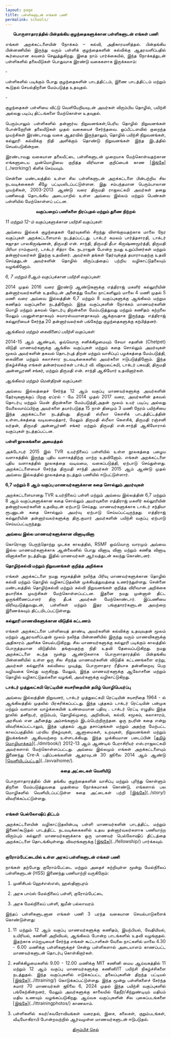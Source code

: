 ```yaml
---
layout: page
title: பள்ளிகளுடன் எங்கள் பணி
permalink: schools/
---
```


<p style="text-align: center;"><strong>பொருளாதாரத்தில் பின்தங்கிய குழந்தைகளுக்கான பள்ளிகளுடன் எங்கள் பணி</strong></p>

<p style="text-align:justify; text-justify: inter-word">எங்கள் அறக்கட்டளையின்  நோக்கம் – கல்வி, அதிகாரமளித்தல்.  பின்தங்கிய பின்னணியில் இருந்து வரும் பள்ளிக் குழந்தைகளின் கல்விக்கு ஆதரவளிப்பதில் கூர்மையான கவனம் செலுத்துகிறது. இதை நாம் பார்க்கையில், இந்த நோக்கத்துடன் பள்ளிகளில் தலையீடுகள் பொதுவாக இரண்டு வகைகளாக இருக்கலாம்:</p>
 - <p style="text-align:justify; text-justify: inter-word">பள்ளிகளில் படிக்கும் போது குழந்தைகளின் பாடத்திட்டம், இணை பாடத்திட்டம் மற்றும் கூடுதல் செயல்திறனை மேம்படுத்த உதவுதல்.</p>
 - <p style="text-align:justify; text-justify: inter-word">குழந்தைகள் பள்ளியை விட்டு வெளியேறியவுடன் அவர்கள் விரும்பிய தொழில், பயிற்சி அல்லது படிப்பு திட்டங்களை மேற்கொள்ள உதவுதல்.</p>
<p style="text-align:justify; text-justify: inter-word">பெரும்பாலும் பள்ளிகளில் தன்னார்வ நிறுவனங்கள்,பெரிய தொழில்  நிறுவனங்கள் போன்றோரின்  தலையீடுகள்  முதல் வகையைச் சேர்ந்தவை. ஒப்பீட்டளவில் குறைந்த முயற்சிகள் இரண்டாவது வகை ஆதரவில் இருந்தாலும், தொழில் பயிற்சி நிறுவனங்கள்,   கல்லூரி கல்விக்கு நிதி அளிக்கும் தொண்டு நிறுவனங்கள் இந்த இடத்தில் செயல்படுகின்றன.</p>

<p style="text-align:justify; text-justify: inter-word">இரண்டாவது வகையான தலையீட்டை பள்ளிகளுடன் முறையாக மேற்கொள்வதற்கான எங்களுடைய முன்மொழிவை குறித்த விரிவான குறிப்பைக் காண [<span style="text-decoration: underline">இங்கே</span>](../working/) கிளிக் செய்யவும்.</p>

<p style="text-align:justify; text-justify: inter-word">சென்னை மண்டலத்தில் உள்ள சில பள்ளிகளுடன் அறக்கட்டளை பின்பற்றிய சில நடவடிக்கைகள் கீழே பட்டியலிடப்பட்டுள்ளன. இது சம்பந்தமான பெரும்பாலான முயற்சிகள், 2003-2013 ஆண்டு வரை திருமதி ராஜலட்சுமி அவர்கள் தனது பணியைத் தொடங்கிய அடையாறில் உள்ள அவ்வை இல்லம் மற்றும் பெண்கள் பள்ளியில் மேற்கொள்ளப் பட்டன.</p>

<p style="text-align: center;"><strong>வகுப்பறைப் பணிகளை நிரப்புதல் மற்றும் துணை நிற்றல்</strong></p>

<em>11 மற்றும் 12-ம் வகுப்புகளுக்கான பயிற்சி வகுப்புகள்:</em>
<br>

<p style="text-align:justify; text-justify: inter-word">அவ்வை இல்லக் குழந்தைகள் தேர்வுகளில் சிறந்து விளங்குவதற்காக மாலை நேர வகுப்புகள்  அறக்கட்டளையால் நடத்தப்பட்டது. டாக்டர் கமலம் பார்த்தசாரதி, டாக்டர் சுஜாதா பாலகிருஷ்ணன், திருமதி என். சாந்தி, திருமதி தீபா கிருஷ்ணமூர்த்தி, திருமதி பிரியா ராம்குமார், டாக்டர் சித்ரா கே. நடராஜன் போன்ற நமது உறுப்பினர்கள் மற்றும் தன்னார்வலர்கள் இதற்கு உதவினர். அவர்கள் தங்கள்  தேர்வுக்குத் தயாராவதற்கு உதவி செய்ததுடன் அவர்களின் தொழில் விருப்பத்தைப் பற்றிய வழிகாட்டுதலையும் வழங்கினோம்.</p>

<em>6, 7 மற்றும் 8ஆம் வகுப்புக்கான பயிற்சி வகுப்புகள்:</em>
<br>

<p style="text-align:justify; text-justify: inter-word">2014 முதல் 2016 வரை இரண்டு ஆண்டுகளுக்கு எத்திராஜ் மகளிர் கல்லூரியின் தன்னார்வலர்களின் உதவியுடன் அனைத்து வேலை நாட்களிலும் மாலை 4 மணி முதல் 5 மணி வரை அவ்வை இல்லத்தின் 6,7 மற்றும் 8 வகுப்புகளுக்கு ஆங்கிலம் மற்றும கணிதம் வகுப்புகளை நடத்தினோம்.  இந்த வகுப்புகளின் நோக்கம் மாணவர்களின் மொழி மற்றும் தகவல் தொடர்பு திறன்களை மேம்படுத்துவது மற்றும் கணிதம் கற்றலை மேலும் பயனுள்ளதாகவும் சுவாரஸ்யமானதாகவும் ஆக்குவதாக இருந்தது. எத்திராஜ் கல்லூரியைச் சேர்ந்த 20 தன்னார்வலர்கள் பங்கேற்று குழந்தைகளுக்கு கற்பித்தனர்.</p>

<em>ஆங்கிலம் மற்றும் கைவினைப் பயிற்சி வகுப்புகள்:</em>
<br>

<p style="text-align:justify; text-justify: inter-word">2014-15 ஆம் ஆண்டில், ஒவ்வொரு சனிக்கிழமையும் சேவா சதனின் (Chetpet) விடுதி மாணவர்களுக்கு ஆங்கில வகுப்புகள் மற்றும் கதை சொல்லும் அமர்வுகள் மூலம் அவர்களின் தகவல் தொடர்புத் திறன் மற்றும் வாசிப்புப் பழக்கத்தை மேம்படுத்தி, கைவினை மற்றும் கலாச்சார நடவடிக்கைகளில் அவர்களை ஈடுபடுத்தினோம். இந்த நிகழ்ச்சிக்கு எங்கள் தன்னர்வலர்கள்  டாக்டர் வி. விஜயலட்சுமி, டாக்டர் பகவதி, திருமதி அன்னபூரணி சங்கர், மற்றும் திருமதி என். சாந்தி ஆகியோர் உதவினார்கள்.</p>

<em>ஆங்கிலம் மற்றும் மென்திறன் வகுப்புகள்:</em>
<br>

<p style="text-align:justify; text-justify: inter-word">அவ்வை இல்லத்தைச் சேர்ந்த 12 ஆம் வகுப்பு மாணவர்களுக்கு அவர்களின் தேர்வுகளுக்குப் பிறகு ஏப்ரல் - மே 2014 முதல் 2017 வரை, அவர்களின் தகவல் தொடர்பு மற்றும் மென் திறன்களை மேம்படுத்தி,அதன் மூலம் உயர் படிப்பு அல்லது வேலைவாய்ப்பிற்கு அவர்களை தயார்படுத்த  15 நாள் தினமும் 3 மணி நேரம் பயிற்சியை இந்த அறக்கட்டளை நடத்தியது. திருமதி ஸ்ரீலா கௌசிக் பாடத்திட்டத்தின் உள்ளடக்கத்தை வடிவமைத்தார், மேலும் திருமதி ஸ்ரீலா கௌசிக், திருமதி ரஞ்சனி வர்தன், திருமதி அன்னபூர்ணி சங்கர் மற்றும் திருமதி என்.சாந்தி ஆகியோரால் வகுப்புகள் நடத்தப்பட்டன.</p>

<strong>பள்ளி நூலகங்களை அமைத்தல்</strong>
<br>

<p style="text-align:justify; text-justify: inter-word">அக்டோபர் 2015 இல் TVR உயர்நிலைப் பள்ளியில் உள்ள நூலகத்தை பழைய வளாகத்தில் இருந்து புதிய வளாகத்திற்கு மாற்ற உதவினோம். எங்கள் அறக்கட்டளை புதிய வளாகத்தில் நூலகத்தை வடிவமை, வகைப்படுத்தி, ஏற்பாடு செய்துள்ளது. அறக்கட்டளையைச் சேர்ந்த திருமதி சாந்தி அவர்கள் 2015 ஆம் ஆண்டு முதல் அவ்வை இல்லத்தில் நூலகத்தை  நடத்தும் பணியில் ஈடுபட்டுள்ளார்.</p>

<strong>6,7 மற்றும் 8 ஆம் வகுப்பு மாணவர்களுக்கான கதை சொல்லும் அமர்வுகள்</strong>
<br>

<p style="text-align:justify; text-justify: inter-word">அறக்கட்டளையானது TVR உயர்நிலைப் பள்ளி மற்றும் அவ்வை இல்லத்தின் 6,7 மற்றும் 8 ஆம் வகுப்புகளுக்கான கதை சொல்லும் அமர்வுகளை எத்திராஜ் மகளிர் கல்லூரியின் தன்னார்வலர்களின் உதவியுடன் ஏற்பாடு செய்தது. மாணவர்களுக்காக டாக்டர் சந்தியா ரூபனுடன் கதை சொல்லும் அமர்வு ஏற்பாடு செய்யப்பட்டிருந்தது. எத்திராஜ் கல்லூரியின் தன்னார்வலர்களுக்கு திரு.குமார் அவர்களின் பயிற்சி வகுப்பு ஏற்பாடு செய்யப்பட்டிருந்தது.</p>

<strong>அவ்வை இல்ல மாணவர்களுக்கான வினாடிவினா</strong>
<br>

<p style="text-align:justify; text-justify: inter-word">கொரொனா பெருந்தொற்று முடக்க காலத்தில், RSMF  ஒவ்வொரு வாரமும் அவ்வை இல்ல மாணவர்களுக்காக ஆன்லைனில் பொது வினாடி வினா மற்றும் கணித வினாடி வினாக்களை நடத்தியது. இதில் மாணவர்கள் ஆர்வத்துடன் கலந்து கொண்டனர்.</p>

<strong>தொழிற்கல்வி மற்றும் நிறுவனங்கள் குறித்த அறிக்கை</strong>
<br>

<p style="text-align:justify; text-justify: inter-word">எங்கள் அறக்கட்டளை நமது சமூகத்தின் நலிந்த பிரிவு மாணவர்களுக்கான தொழில் கல்வி மற்றும் தொழில் வழிகாட்டுதலின் முக்கியத்துவத்தை உணர்ந்துள்ளது. சென்னை மண்டலத்தில் தொழிற்கல்வி மற்றும் கல்வி நிறுவனங்கள் குறித்த விரிவான அறிக்கை தயாரிக்க முயற்சிகள் மேற்கொள்ளப்பட்டன.  இதனை நமது முன்னாள் திட்ட ஒருங்கிணைப்பாளர் திரு தீபக் அவர்கள் மேற்கொண்டார். இப்பணியை விரிவுபடுத்துவதுடன், பள்ளிகள் மற்றும் இதர பங்குதாரர்களுடன் அவற்றை இணைக்கவும் திட்டமிடப்பட்டுள்ளது.</p>

<strong>கல்லூரி மாணவிகளுக்கான விடுதிக் கட்டணம்</strong>
<br>

<p style="text-align:justify; text-justify: inter-word">எங்கள் அறக்கட்டளை பள்ளியைத் தாண்டி அவர்களின் கல்விக்கு உதவுவதன் மூலம் மற்றும் ஆதரவளிப்பதன் மூலம் நலிந்த  பின்னணியில் இருந்து வரும் மாணவிகளுக்கு அதிகாரம் அளிக்க செயல்படுகிறது. சில மாணவர்களுக்கு கல்லூரி படிக்கும் காலத்தில் பொருத்தமான விடுதியில் தங்குவதற்கு நிதி உதவி தேவைப்படுகிறது. நமது அறக்கட்டளை கடந்த மூன்று ஆண்டுகளாக பொருளாதாரத்தில் பின்தங்கிய பின்னணியில் உள்ள ஒரு சில சிறந்த மாணவர்களின் விடுதிக் கட்டணங்களை ஏற்று, அவர்கள் கல்லூரிக் கல்வியை முடித்து, பொருளாதார ரீதியாக தன்னிறைவு பெற வழிவகை செய்து வருகிறது. மேலும், இந்த மாணவர்களுக்கு ஆலோசனை மற்றும் தொழில் வழிகாட்டுதல்களை வழங்கி, அவர்களுக்கு வழிகாட்டுகிறது.</p>

<strong>டாக்டர் முத்துலட்சுமி ரெட்டியின் சுயசரிதையின் தமிழ் மொழிபெயர்ப்பு</strong>
<br>

<p style="text-align:justify; text-justify: inter-word">அவ்வை இல்லத்தின் நிறுவனர், டாக்டர் முத்துலட்சுமி ரெட்டியின் சுயசரிதை 1964 - ல் ஆங்கிலத்தில் முதலில் பிரசுரிக்கப்பட்டது. இந்த புத்தகம்  டாக்டர் ரெட்டியின் பன்முக மற்றும் வளமான வாழ்க்கையின் உண்மையான பதிவு . டாக்டர் ரெட்டி எழுதிய இந்த நூலில் தனிநபர், குடும்பம், தொழில்முறை, அறிவியல், கல்வி, சமூகம், கலாசாரம், அரசியல் என அனைத்து அம்சங்களும் இடம்பெற்றிருந்தன. ஒரு நபரின் கதை என்று விவரிக்கப்பட்டாலும், இந்த புத்தகம் ஆறு தசாப்தங்கள் மற்றும் அதற்கு மேற்பட்ட காலப்பகுதியில் பரவிய நிகழ்வுகள், ஆளுமைகள், உறவுகள், நிறுவனங்கள் மற்றும் இயக்கங்கள் ஆகியவற்றை உள்ளடக்கியது. இந்த முக்கியமான படைப்பின் [<span style="text-decoration: underline">தமிழ் மொழியாக்கம்</span>](../dmrbook/) 2012-13 ஆம் ஆண்டில் பேராசிரியர் எஸ்.ராஜலட்சுமி அவர்களால் மேற்கொள்ளப்பட்டது. அவ்வை இல்லமும் எங்கள் அறக்கட்டளையும் இணைந்து Cre-A பதிப்பகங்களின் ஆதரவுடன் 30 ஜூலை  2014 ஆம் ஆண்டு  [<span style="text-decoration: underline">வெளியிடப்பட்டது</span>](../avvaihome/).</p>

<p style="text-align: center;"><strong>கதை அட்டைகள் வெளியீடு</strong></p>

<p style="text-align:justify; text-justify: inter-word">பொருளாதாரத்தில் பின் தங்கிய  குழந்தைகளின் வாசிப்பு மற்றும் புரிந்து கொள்ளும் திறனை மேம்படுத்துவதை முதன்மை நோக்கமாகக் கொண்டு, எங்களால் பல மொழிகளில் வெளியிடப்பட்டுள்ள கதை அட்டைகள்  பற்றி  [<span style="text-decoration: underline">இங்கே</span>](../story/) விவரிக்கப்பட்டுள்ளது.</p>

<br>
<strong>எங்கள் பெல்லோஷிப் திட்டம்</strong>
<br>

<p style="text-align:justify; text-justify: inter-word">அறக்கட்டளையின் வழிகாட்டுதலின்படி பள்ளி மாணவர்களின் பாடத்திட்ட மற்றும் இணை/கூடுதல் பாடத்திட்ட நடவடிக்கைகளில் உதவ தன்னார்வலர்களாக பணியாற்ற விரும்பும் கல்லூரி மாணவர்களுக்காக ஒரு மாணவர் பெல்லோஷிப் திட்டத்தை அறக்கட்டளை தொடங்கியுள்ளது. விவரங்களுக்கு [<span style="text-decoration: underline">இங்கே</span>](../fellowship/) பார்க்கவும்.</p>

<br>
<strong>குரோம்பேட்டையில் உள்ள அரசுப் பள்ளிகளுடன் எங்கள் பணி</strong>
<br>

<p style="text-align:justify; text-justify: inter-word">நாங்கள் தற்போது குரோம்பேட்டை மற்றும் அதைச் சுற்றியுள்ள மூன்று மேல்நிலைப் பள்ளிகளுடன் (HSS) இணைந்து பணியாற்றி வருகிறோம்:</p>

1. <p style="text-align:justify; text-justify: inter-word">முனிசிபல் ஹெச்எஸ்எஸ், ஹஸ்தினாபுரம்</p>
2. <p style="text-align:justify; text-justify: inter-word">அரசு பாய்ஸ் மேல்நிலைப் பள்ளி, குரோம்பேட்டை</p>
3. <p style="text-align:justify; text-justify: inter-word">அரசு மேல்நிலைப் பள்ளி, ஜமீன் பல்லாவரம்</p>

<p style="text-align:justify; text-justify: inter-word">இந்தப் பள்ளிகளுடனான எங்கள் பணி 3 பரந்த வகையான செயல்பாடுகளைக் கொண்டுள்ளது:</p>

1. <p style="text-align:justify; text-justify: inter-word">11 மற்றும் 12 ஆம் வகுப்பு மாணவர்களுக்கு கணிதம், இயற்பியல், வேதியியல், உயிரியல், கணினி அறிவியல், ஆங்கிலம் போன்ற பாடங்களில் உதவி வழங்குதல். இதற்காக எம்ஐடியைச் சேர்ந்த எங்கள் கூட்டாளிகள் வேலை நாட்களில் மாலை 4.30 - 6.00 மணிக்கு பள்ளிகளுக்குச் சென்று பள்ளிகளால் அடையாளம் காணப்பட்ட மாணவர்களுடன் தொடர்பு கொள்கிறார்கள்.</p>

2. <p style="text-align:justify; text-justify: inter-word">சனிக்கிழமைகளில் 9.00 - 12.00 மணிக்கு MIT கணினி மைய ஆய்வகத்தில் 11 மற்றும் 12 ஆம் வகுப்பு மாணவர்களுக்கு கணினி/IT பயிற்சி நிகழ்ச்சிகளை நடத்துதல். இந்த வகுப்புகளில் எடுக்கப்பட்ட தலைப்புகளின் திறந்த பட்டியல் [<span style="text-decoration: underline">இங்கே</span>](../ittraining/) கொடுக்கப்பட்டுள்ளது. இந்த மூன்று பள்ளிகளைச் சேர்ந்த சுமார் 70 மாணவர்கள் ஜூலை 6, 2024 முதல் இந்த பயிற்சி வகுப்புகளில் பங்கேற்கின்றனர், மேலும் அவர்களுக்கு காலையில் தேநீர்/சிற்றுண்டியும் மதியம் மதிய உணவும் வழங்கப்படுகிறது. ஆய்வக வகுப்புகளின் சில புகைப்படங்களை [<span style="text-decoration: underline">இங்கே</span>](../ittrainingphotos/) காணலாம்.</p>

3. <p style="text-align:justify; text-justify: inter-word">பள்ளிகளில் சுவர்/சுவரோவியங்கள் வரைதல், இசை, கலைகள், குறும்படங்கள், வீடியோகிராபி போன்றவற்றில் ஆர்வமுள்ள மாணவர்களுடன் ஈடுபடுதல்.</p>

<p style="text-align: center;"><a href="#" onClick="history.go(-1)">திரும்பிச் செல்</a></p>
